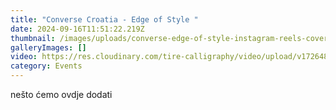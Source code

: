 ```yaml
---
title: "Converse Croatia - Edge of Style "
date: 2024-09-16T11:51:22.219Z
thumbnail: /images/uploads/converse-edge-of-style-instagram-reels-cover-photo.jpg
galleryImages: []
video: https://res.cloudinary.com/tire-calligraphy/video/upload/v1726487469/2024_CONVERSE_1920_x_1080_NL.mp4
category: Events
---
```

n﻿ešto ćemo ovdje dodati